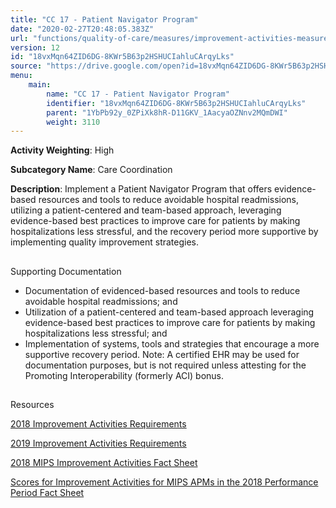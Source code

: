 ```yaml
---
title: "CC 17 - Patient Navigator Program"
date: "2020-02-27T20:48:05.383Z"
url: "functions/quality-of-care/measures/improvement-activities-measures/2018-improvement-activities/cc-17-patient-navigator-program.html"
version: 12
id: "18vxMqn64ZID6DG-8KWr5B63p2HSHUCIahluCArqyLks"
source: "https://drive.google.com/open?id=18vxMqn64ZID6DG-8KWr5B63p2HSHUCIahluCArqyLks"
menu:
    main:
        name: "CC 17 - Patient Navigator Program"
        identifier: "18vxMqn64ZID6DG-8KWr5B63p2HSHUCIahluCArqyLks"
        parent: "1YbPb92y_0ZPiXk8hR-D11GKV_1AacyaOZNnv2MQmDWI"
        weight: 3110
---
```









**Activity Weighting**: High

**Subcategory Name**: Care Coordination

**Description**: Implement a Patient Navigator Program that offers evidence-based resources and tools to reduce avoidable hospital readmissions, utilizing a patient-centered and team-based approach, leveraging evidence-based best practices to improve care for patients by making hospitalizations less stressful, and the recovery period more supportive by implementing quality improvement strategies.







## 

Supporting Documentation

* Documentation of evidenced-based resources and tools to reduce avoidable hospital readmissions; and
* Utilization of a patient-centered and team-based approach leveraging evidence-based best practices to improve care for patients by making hospitalizations less stressful; and
* Implementation of systems, tools and strategies that encourage a more supportive recovery period. Note: A certified EHR may be used for documentation purposes, but is not required unless attesting for the Promoting Interoperability (formerly ACI) bonus.







## 

Resources

[2018 Improvement Activities Requirements](https://qpp.cms.gov/mips/improvement-activities?py=2018)

[2019 Improvement Activities Requirements](https://qpp.cms.gov/mips/improvement-activities?py=2019)

[2018 MIPS Improvement Activities Fact Sheet](https://qpp.cms.gov/resource/2018%20MIPS%20Improvement%20Activities%20Fact%20Sheet)

[Scores for Improvement Activities for MIPS APMs in the 2018 Performance Period Fact Sheet](https://qpp.cms.gov/resource/2018%20MIPS%20APMs%20improvement%20Activities%20scores%20fact%20sheet)

